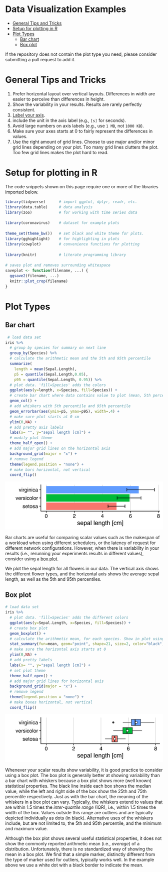 Data Visualization Examples
================

-   [General Tips and Tricks](#general-tips-and-tricks)
-   [Setup for plotting in R](#setup-for-plotting-in-r)
-   [Plot Types](#plot-types)
    -   [Bar chart](#bar-chart)
    -   [Box plot](#box-plot)

If the repository does not contain the plot type you need, please
consider submitting a pull request to add it.

# General Tips and Tricks

1.  Prefer horizontal layout over vertical layouts. Differences in width
    are easier to perceive than differences in height.
2.  Show the variability in your results. Results are rarely perfectly
    consistent.
3.  [Label your axis](https://xkcd.com/833/).
4.  include the unit in the axis label (e.g., `[s]` for seconds).
5.  Avoid large numbers on axis labels (e.g., use `1 MB`, not
    `1000 KB`).
6.  Make sure your axes starts at 0 to fairly represent the differences
    in values.
7.  Use the right amount of grid lines. Choose to use major and/or minor
    grid lines depending on your plot. Too many grid lines clutters the
    plot. Too few grid lines makes the plot hard to read.

# Setup for plotting in R

The code snippets shown on this page require one or more of the
libraries imported below.

``` r
library(tidyverse)      # import ggplot, dplyr, readr, etc.
library(data.table)     # data analysis
library(zoo)            # for working with time series data

library(coronavirus)    # dataset for example plots

theme_set(theme_bw())   # set black and white theme for plots.
library(gghighlight)    # for highlighting in plots
library(cowplot)        # convenience functions for plotting

library(knitr)          # literate programming library

# saves plot and removes surrounding whitespace
saveplot <- function(filename, ...) {
  ggsave2(filename, ...)
  knitr::plot_crop(filename)
}
```

# Plot Types

## Bar chart

``` r
 # load data set
iris %>%
  # group by species for summary on next line
  group_by(Species) %>%
  # calculate the arithmetic mean and the 5th and 95th percentile
  summarize(
    length = mean(Sepal.Length),
    p5 = quantile(Sepal.Length,0.05),
    p95 = quantile(Sepal.Length, 0.95)) %>%
  # plot data. 'fill=Species' adds the colors
  ggplot(aes(y=length, x=Species, fill=Species)) +
  # create bar chart where data contains value to plot (mean, 5th percentile, 95th percentile)
  geom_col() +
  # add whiskers with 5th percentile and 95th percentile
  geom_errorbar(aes(ymin=p5, ymax=p95), width=.4) +
  # make sure plot starts at 0 cm
  ylim(0,NA) +
  # add pretty axis labels
  labs(x= "", y="sepal length [cm]") +
  # modify plot theme
  theme_half_open() +
  # add major grid lines on the horizontal axis
  background_grid(major = "x") +
  # remove legend
  theme(legend.position = "none") +
  # make bars horizontal, not vertical
  coord_flip()
```

![](README_files/figure-gfm/bar-chart-1.svg)<!-- -->

Bar charts are useful for comparing scalar values such as the makespan
of a workload when using different schedulers, or the latency of request
for different network configurations. However, when there is variability
in your results (i.e., rerunning your experiments results in different
values), consider using a [box plot](#box-plot).

We plot the sepal length for all flowers in our data. The vertical axis
shows the different flower types, and the horizontal axis shows the
average sepal length, as well as the 5th and 95th percentiles.

## Box plot

``` r
# load data set
iris %>%
  # plot data. 'fill=Species' adds the different colors
  ggplot(aes(y=Sepal.Length, x=Species, fill=Species)) +
  # create box plot
  geom_boxplot() +
  # calculate the arithmetic mean, for each species. Show in plot using a white circle with black border
  stat_summary(fun=mean, geom="point", shape=21, size=2, color="black", fill="white") +
  # make sure the horizontal axis starts at 0
  ylim(0,NA) +
  # add pretty labels
  labs(x= "", y="sepal length [cm]") +
  # set plot theme
  theme_half_open() +
  # add major grid lines for horizontal axis
  background_grid(major = "x") +
  # remove legend
  theme(legend.position = "none") +
  # make boxes horizontal, not vertical
  coord_flip()
```

![](README_files/figure-gfm/box-plot-1.svg)<!-- -->

Whenever your scalar results show variability, it is good practice to
consider using a box plot. The box plot is generally better at showing
variability than a bar chart with whiskers because a box plot shows more
(well known) statistical properties. The black line inside each box
shows the median value, while the left and right side of the box show
the 25th and 75th percentile respectively. Just as with the bar chart,
the meaning of the whiskers in a box plot can vary. Typically, the
whiskers extend to values that are within 1.5 times the *inter-quartile
range* (IQR), i.e., within 1.5 times the width of the box. Values
outside this range are outliers and are typically depicted individually
as dots (in black). Alternative uses of the whiskers include, but are
not limited to, the 5th and 95th percentile, and the minimum and maximum
value.

Although the box plot shows several useful statistical properties, it
does not show the commonly reported arithmetic mean (i.e., *average*) of
a distribution. Unfortunately, there is no standardized way of showing
the mean in a box plot. We find that a simple marker, distinctly
different from the type of marker used for outliers, typically works
well. In the example above we use a white dot with a black border to
indicate the mean.
